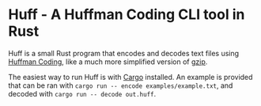 # Huff - A Huffman Coding CLI tool in Rust

Huff is a small Rust program that encodes and decodes text files using [Huffman Coding](https://en.wikipedia.org/wiki/Huffman_coding), like a much more simplified version of [gzip](https://en.wikipedia.org/wiki/Gzip).

The easiest way to run Huff is with [Cargo](https://github.com/rust-lang/cargo) installed. An example is provided that can be ran with `cargo run -- encode examples/example.txt`, and decoded with `cargo run -- decode out.huff`.
